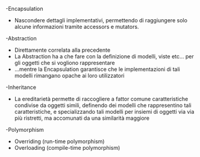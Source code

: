 
-Encapsulation
- Nascondere dettagli implementativi, permettendo di raggiungere solo alcune informazioni tramite accessors e mutators.

-Abstraction
- Direttamente correlata alla precedente
- La Abstraction ha a che fare con la definizione di modelli, viste etc... per gli oggetti che si vogliono rappresentare
- ...mentre la Encapsulation garantisce che le implementazioni di tali modelli rimangano opache ai loro utilizzatori

-Inheritance
- La ereditarietà permette di raccogliere a fattor comune caratteristiche condivise da oggetti simili, definendo dei modelli che rappresentino tali caratteristiche, e specializzando tali modelli per insiemi di oggetti via via più ristretti, ma accomunati da una similarità maggiore

-Polymorphism
- Overriding (run-time polymorphism)
- Overloading (compile-time polymorphism)